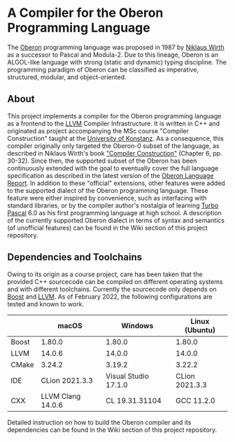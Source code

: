 # A Compiler for the Oberon Programming Language

The [Oberon](https://www.ethoberon.ethz.ch) programming language was proposed in 1987 by 
[Niklaus Wirth](https://people.inf.ethz.ch/wirth/) as a successor to Pascal and Modula-2. Due to this lineage, Oberon 
is an ALGOL-like language with strong (static and dynamic) typing discipline. The programming paradigm of Oberon can 
be classified as imperative, structured, modular, and object-oriented.

## About

This project implements a compiler for the Oberon programming language as a frontend to the [LLVM](http://llvm.org)
Compiler Infrastructure. It is written in C++ and originated as project accompanying the MSc course "Compiler 
Construction" taught at the [University of Konstanz](https://uni.kn). As a consequence, this compiler originally only
targeted the Oberon-0 subset of the language, as described in Niklaus Wirth's book 
["Compiler Construction"](http://www.ethoberon.ethz.ch/WirthPubl/CBEAll.pdf) (Chapter 6, pp. 30-32). Since then, the
supported subset of the Oberon has been continuously extended with the goal to eventually cover the full language 
specification as described in the latest version of the [Oberon Language Report](https://inf.ethz.ch/personal/wirth/Oberon/Oberon07.Report.pdf).
In addition to these "official" extensions, other features were added to the supported dialect of the Oberon programming language.
These feature were either inspired by convenience, such as interfacing with standard libraries, or by the compiler 
author's nostalgia of learning [Turbo Pascal](https://en.wikipedia.org/wiki/Turbo_Pascal) 6.0 as his first programming 
language at high school. A description of the currently supported Oberon dialect in terms of syntax and semantics (of
unofficial features) can be found in the Wiki section of this project repository.

## Dependencies and Toolchains

Owing to its origin as a course project, care has been taken that the provided C++ sourcecode can be compiled on
different operating systems and with different toolchains. Currently the sourcecode only depends on 
[Boost](https://www.boost.org) and [LLVM](https://llvm.org).
As of February 2022, the following configurations are tested and known to work.

|      | macOS             | Windows              | Linux (Ubuntu) |
|------|-------------------|----------------------|----------------|
|Boost | 1.80.0            | 1.80.0               | 1.80.0         |
|LLVM  | 14.0.6            | 14.0.0               | 14.0.0         |
|CMake | 3.24.2            | 3.19.2               | 3.22.2         |
|IDE   | CLion 2021.3.3    | Visual Studio 17.1.0 | CLion 2021.3.3 |
|CXX   | LLVM Clang 14.0.6 | CL 19.31.31104       | GCC 11.2.0     |
 
Detailed instruction on how to build the Oberon compiler and its dependencies can be found in the Wiki section of this
project repository.
 


